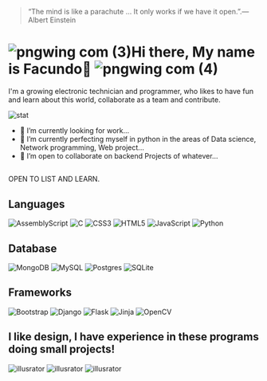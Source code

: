 


>“The mind is like a parachute … It only works if we have it open.”.— Albert Einstein
# ![pngwing com (3)](https://github.com/Facucastroo/Facucastroo/assets/102540185/223002c5-2336-4932-8232-1667d58607df)Hi there, My name is Facundo👋  ![pngwing com (4)](https://github.com/Facucastroo/Facucastroo/assets/102540185/667a994c-196c-4a0d-83f5-535074698039)
I'm a growing electronic technician and programmer, who likes to have fun and learn about this world, collaborate as a team and contribute.


![stat](https://github-readme-stats.vercel.app/api/top-langs/?username=Facucastroo&theme=blue-green)

- 🔭 I’m currently looking for work...
- 🌱 I’m currently perfecting myself in python in the areas of Data science, Network programming, Web project...
- 👯 I’m open to collaborate on backend Projects of whatever...
##
OPEN TO LIST AND LEARN.
## Languages
![AssemblyScript](https://img.shields.io/badge/assembly%20script-%23000000.svg?style=for-the-badge&logo=assemblyscript&logoColor=white)
![C](https://img.shields.io/badge/c-%2300599C.svg?style=for-the-badge&logo=c&logoColor=white)
![CSS3](https://img.shields.io/badge/css3-%231572B6.svg?style=for-the-badge&logo=css3&logoColor=white)
![HTML5](https://img.shields.io/badge/html5-%23E34F26.svg?style=for-the-badge&logo=html5&logoColor=white)
![JavaScript](https://img.shields.io/badge/javascript-%23323330.svg?style=for-the-badge&logo=javascript&logoColor=%23F7DF1E)
![Python](https://img.shields.io/badge/python-3670A0?style=for-the-badge&logo=python&logoColor=ffdd54)
## Database
![MongoDB](https://img.shields.io/badge/MongoDB-%234ea94b.svg?style=for-the-badge&logo=mongodb&logoColor=white)
![MySQL](https://img.shields.io/badge/mysql-%2300f.svg?style=for-the-badge&logo=mysql&logoColor=white)
![Postgres](https://img.shields.io/badge/postgres-%23316192.svg?style=for-the-badge&logo=postgresql&logoColor=white)
![SQLite](https://img.shields.io/badge/sqlite-%2307405e.svg?style=for-the-badge&logo=sqlite&logoColor=white)
## Frameworks
![Bootstrap](https://img.shields.io/badge/bootstrap-%238511FA.svg?style=for-the-badge&logo=bootstrap&logoColor=white)
![Django](https://img.shields.io/badge/django-%23092E20.svg?style=for-the-badge&logo=django&logoColor=white)
![Flask](https://img.shields.io/badge/flask-%23000.svg?style=for-the-badge&logo=flask&logoColor=white)
![Jinja](https://img.shields.io/badge/jinja-white.svg?style=for-the-badge&logo=jinja&logoColor=black)
![OpenCV](https://img.shields.io/badge/opencv-%23white.svg?style=for-the-badge&logo=opencv&logoColor=white)
## I like design, I have experience in these programs doing small projects!
![illusrator](https://aleen42.github.io/badges/src/illustrator.svg)
![illusrator](https://aleen42.github.io/badges/src/premiere.svg)
![illusrator](https://aleen42.github.io/badges/src/photoshop.svg)

